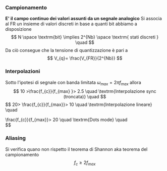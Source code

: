 ### Campionamento
**E' il campo continuo dei valori assunti da un segnale analogico**
Si associa al FR un insieme di valori discreti in base a quanti bit abbiamo a disposizione
$$
N \space \textrm{bit} \implies 2^{Nb} \space \textrm{ stati discreti } \quad     
$$
Da ciò consegue che la tensione di quantizzazione è pari a 
$$
V_{q}= \frac{V_{FR}}{2^{Nb}}
$$

### Interpolazioni
Sotto l'ipotesi di segnale con banda limitata $\omega_{max}=2\pi f_{max}$ allora 
$$
10 >\frac{f_{c}}{f_{max} }> 2.5 \quad \textrm{Interpolazione sync (troncata)} \quad   
$$
$$
 20> \frac{f_{c}}{f_{max}}> 10 \quad \textrm{Interpolazione lineare} \quad  
 
$$
$$
 \frac{f_{c}}{f_{max}}> 20 \quad \textrm{Dots mode} \quad  
$$
### Aliasing
Si verifica quano non rispetto il teorema di Shannon aka teorema del campionamento
$$
f_{c} \geq 2 f_{max}
$$
